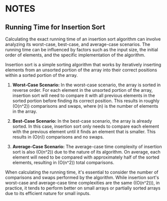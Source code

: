# NOTES

## Running Time for Insertion Sort

Calculating the exact running time of an insertion sort algorithm can involve analyzing its worst-case, best-case, and average-case scenarios. The running time can be influenced by factors such as the input size, the initial order of elements, and the specific implementation of the algorithm.

Insertion sort is a simple sorting algorithm that works by iteratively inserting elements from an unsorted portion of the array into their correct positions within a sorted portion of the array.

1. **Worst-Case Scenario:**
   In the worst-case scenario, the array is sorted in reverse order. For each element in the unsorted portion of the array, insertion sort will need to compare it with all previous elements in the sorted portion before finding its correct position. This results in roughly \(O(n^2)\) comparisons and swaps, where \(n\) is the number of elements in the array.

2. **Best-Case Scenario:**
   In the best-case scenario, the array is already sorted. In this case, insertion sort only needs to compare each element with the previous element until it finds an element that is smaller. This results in \(O(n)\) comparisons and no swaps.

3. **Average-Case Scenario:**
   The average-case time complexity of insertion sort is also \(O(n^2)\) due to the nature of its algorithm. On average, each element will need to be compared with approximately half of the sorted elements, resulting in \(O(n^2)\) total comparisons.

When calculating the running time, it's essential to consider the number of comparisons and swaps performed by the algorithm. While insertion sort's worst-case and average-case time complexities are the same (\(O(n^2)\)), in practice, it tends to perform better on small arrays or partially sorted arrays due to its efficient nature for small inputs.


